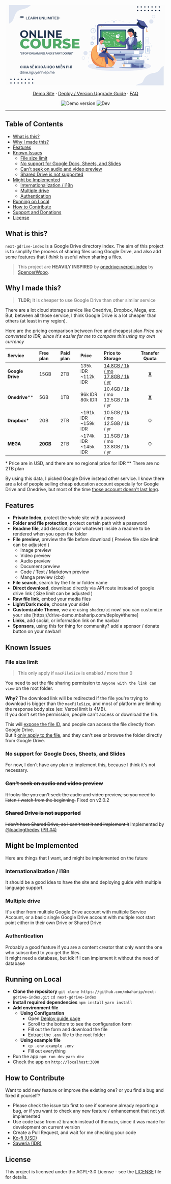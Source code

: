 ![banner](/public/og.png)

<p align='center'>
	<a href='https://drive-demo.mbaharip.com' target='_blank'>Demo Site</a>
		·
	<a href='https://drive-demo.mbaharip.com/deploy' target='_blank'>Deploy / Version Upgrade Guide</a>
		·
	<a href='https://github.com/mbahArip/next-gdrive-index/wiki/FAQ' target='_blank'>FAQ</a>
</p>
<p align='center'>
	<img src='https://img.shields.io/github/package-json/v/mbaharip/next-gdrive-index?label=prod' alt='Demo version' />
	<img src='https://img.shields.io/github/package-json/v/mbaharip/next-gdrive-index/v2?label=dev' alt='Dev' />
</p>

---

<!-- Generate TOC -->

## Table of Contents

- [What is this?](#what-is-this)
- [Why I made this?](#why-i-made-this)
- [Features](#features)
- [Known Issues](#known-issues)
  - [File size limit](#file-size-limit)
  - [No support for Google Docs, Sheets, and Slides](#no-support-for-google-docs-sheets-and-slides)
  - [Can't seek on audio and video preview](#cant-seek-on-audio-and-video-preview)
  - [Shared Drive is not supported](#shared-drive-is-not-supported)
- [Might be Implemented](#might-be-implemented)
  - [Internationalization / i18n](#internationalization--i18n)
  - [Multiple drive](#multiple-drive)
  - [Authentication](#authentication)
- [Running on Local](#running-on-local)
- [How to Contribute](#how-to-contribute)
- [Support and Donations](#support-and-donations)
- [License](#license)

## What is this?

`next-gdrive-index` is a Google Drive directory index.
The aim of this project is to simplify the process of sharing files using Google Drive, and also add some features that _I think_ is useful when sharing a files.

> This project are **HEAVILY INSPIRED** by [onedrive-vercel-index](https://github.com/spencerwooo/onedrive-vercel-index) by [SpencerWooo](https://github.com/spencerwooo).

## Why I made this?

> **TLDR;**
> It is cheaper to use Google Drive than other similar service

There are a lot cloud storage service like Onedrive, Dropbox, Mega, etc.
But, between all those service, I think Google Drive is a lot cheaper than others (at least in my region).

Here are the pricing comparison between free and cheapest plan
_Price are converted to IDR, since it's easier for me to compare this using my own currency_

| Service          | Free plan       | Paid plan | Price                  | Price to Storage                            | Transfer Quota |
| :--------------- | :-------------- | :-------- | :--------------------- | :------------------------------------------ | :------------: |
| **Google Drive** | 15GB            | 2TB       | 135k IDR<br>~112k IDR  | <u>14.8GB / 1k / mo<br>17.8GB / 1k / yr</u> |  **<u>X</u>**  |
| **Onedrive**\*\* | 5GB             | 1TB       | 96k IDR<br>80k IDR     | 10.4GB / 1k / mo<br>12.5GB / 1k / yr        |  **<u>X</u>**  |
| **Dropbox**\*    | 2GB             | 2TB       | ~191k IDR<br>~159k IDR | 10.5GB / 1k / mo<br>12.5GB / 1k / yr        |       O        |
| **MEGA**         | **<u>20GB</u>** | 2TB       | ~174k IDR<br>~145k IDR | 11.5GB / 1k / mo<br>13.8GB / 1k / yr        |       O        |

\* Price are in USD, and there are no regional price for IDR
\*\* There are no 2TB plan

By using this data, I picked Google Drive instead other service.
I know there are a lot of people selling cheap education account especially for Google Drive and Onedrive, but most of the time <u>those account doesn't last long</u>.

## Features

- **Private Index**, protect the whole site with a password
- **Folder and file protection**, protect certain path with a password
- **Readme file**, add description (or whatever) inside a readme to be rendered when you open the folder
- **File preview**, preview the file before download ( Preview file size limit can be adjusted )
  - Image preview
  - Video preview
  - Audio preview
  - Document preview
  - Code / Text / Markdown preview
  - Manga preview (cbz)
- **File search**, search by the file or folder name
- **Direct download**, download directly via API route instead of google drive link ( Size limit can be adjusted )
- **Raw file link**, embed your media files
- **Light/Dark mode**, choose your side!
- **Customizable Theme**, we are using `shadcn/ui` now! you can customize your site [https;//drive-demo.mbaharip.com/deploy#theme]
- **Links**, add social, or information link on the navbar
- **Sponsors**, using this for thing for community? add a sponsor / donate button on your navbar!

## Known Issues

### File size limit

> This only apply if `maxFileSize` is enabled / more than 0

You need to set the file sharing permission to `Anyone with the link can view` on the root folder.

**Why?**
The download link will be redirected if the file you're trying to download is bigger than the `maxFileSize`, and most of platform are limiting the response body size (ex: Vercel limit is 4MB).  
If you don't set the permission, people can't access or download the file.

This will <u>expose the file ID</u>, and people can access the file directly from Google Drive.  
But it <u>only apply to the file</u>, and they can't see or browse the folder directly from Google Drive.

### No support for Google Docs, Sheets, and Slides

For now, I don't have any plan to implement this, because I think it's not necessary.

### ~~Can't seek on audio and video preview~~

~~It looks like you can't seek the audio and video preview, so you need to listen / watch from the beginning.~~
Fixed on v2.0.2

### ~~Shared Drive is not supported~~

~~I don't have Shared Drive, so I can't test it and implement it~~
Implemented by [@loadingthedev](https://github.com/loadingthedev) [(PR #4)](https://github.com/mbahArip/next-gdrive-index/pull/4)

## Might be Implemented

Here are things that I want, and might be implemented on the future

### Internationalization / i18n

It should be a good idea to have the site and deploying guide with multiple language support.

### Multiple drive

It's either from multiple Google Drive account with multiple Service Account, or a basic single Google Drive account with multiple root start point either in their own Drive or Shared Drive

### Authentication

Probably a good feature if you are a content creator that only want the one who subscribed to you get the files.  
It might need a database, but idk if I can implement it without the need of database

## Running on Local

- **Clone the repository**
  `git clone https://github.com/mbaharip/next-gdrive-index.git`
  `cd next-gdrive-index`
- **Install required dependencies**
  `npm install`
  `yarn install`
- **Add environment file**
  - **Using Configuration**
    - Open [Deploy guide page](https://drive-demo.mbaharip.com/deploy#config)
    - Scroll to the bottom to see the configuration form
    - Fill out the form and download the file
    - Extract the `.env` file to the root folder
  - **Using example file**
    - `cp .env.example .env`
    - Fill out everything
- Run the app
  `npm run dev`
  `yarn dev`
- Check the app on `http://localhost:3000`

## How to Contribute

Want to add new feature or improve the existing one? or you find a bug and fixed it yourself?

- Please check the issue tab first to see if someone already reporting a bug, or if you want to check any new feature / enhancement that not yet implemented
- Use code base from `v2` branch instead of the `main`, since it was made for development on current version
- Create a Pull Request, and wait for me checking your code
- [Ko-fi (USD)](https://ko-fi.com/mbaharip)
- [Saweria (IDR)](https://saweria.co/mbaharip)

## License

This project is licensed under the AGPL-3.0 License - see the [LICENSE](LICENSE) file for details.
